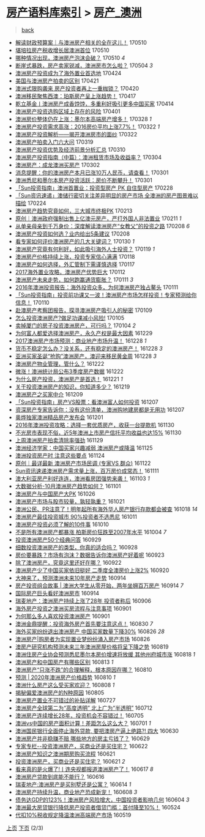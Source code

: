 [房产语料库索引](../../README.md)  > [房产_澳洲](房产_澳洲.md)
====
> [back](../README.md)

- [解读财政预算案｜与澳洲房产相关的全在这儿！](http://jkwz.applinzi.com/ittc/6966055652685251589.html#%E8%A7%A3%E8%AF%BB%E8%B4%A2%E6%94%BF%E9%A2%84%E7%AE%97%E6%A1%88%EF%BD%9C%E4%B8%8E%E6%BE%B3%E6%B4%B2%E6%88%BF%E4%BA%A7%E7%9B%B8%E5%85%B3%E7%9A%84%E5%85%A8%E5%9C%A8%E8%BF%99%E5%84%BF%EF%BC%81) 170510  
- [堪培拉房产税收增长居澳洲首位](http://jkwz.applinzi.com/ittc/6966037080235836421.html#%E5%A0%AA%E5%9F%B9%E6%8B%89%E6%88%BF%E4%BA%A7%E7%A8%8E%E6%94%B6%E5%A2%9E%E9%95%BF%E5%B1%85%E6%BE%B3%E6%B4%B2%E9%A6%96%E4%BD%8D) 170510  
- [哪种情况出现，澳洲房产泡沫会破？](http://jkwz.applinzi.com/ittc/6965997556403274756.html#%E5%93%AA%E7%A7%8D%E6%83%85%E5%86%B5%E5%87%BA%E7%8E%B0%EF%BC%8C%E6%BE%B3%E6%B4%B2%E6%88%BF%E4%BA%A7%E6%B3%A1%E6%B2%AB%E4%BC%9A%E7%A0%B4%EF%BC%9F) 170510 *4* 
- [断崖式暴跌，房产卖家锐减，澳洲房市怎么啦？](http://jkwz.applinzi.com/ittc/6963854530277016580.html#%E6%96%AD%E5%B4%96%E5%BC%8F%E6%9A%B4%E8%B7%8C%EF%BC%8C%E6%88%BF%E4%BA%A7%E5%8D%96%E5%AE%B6%E9%94%90%E5%87%8F%EF%BC%8C%E6%BE%B3%E6%B4%B2%E6%88%BF%E5%B8%82%E6%80%8E%E4%B9%88%E5%95%A6%EF%BC%9F) 170504 *3* 
- [澳洲房产投资成为了海外置业首选地](http://jkwz.applinzi.com/ittc/6960110137162335236.html#%E6%BE%B3%E6%B4%B2%E6%88%BF%E4%BA%A7%E6%8A%95%E8%B5%84%E6%88%90%E4%B8%BA%E4%BA%86%E6%B5%B7%E5%A4%96%E7%BD%AE%E4%B8%9A%E9%A6%96%E9%80%89%E5%9C%B0) 170424  
- [美国与澳洲房产拍卖的区别](http://jkwz.applinzi.com/ittc/6958940728318231557.html#%E7%BE%8E%E5%9B%BD%E4%B8%8E%E6%BE%B3%E6%B4%B2%E6%88%BF%E4%BA%A7%E6%8B%8D%E5%8D%96%E7%9A%84%E5%8C%BA%E5%88%AB) 170421  
- [澳洲式限购袭来 房产投资者再上一重枷锁？](http://jkwz.applinzi.com/ittc/6958622546290279428.html#%E6%BE%B3%E6%B4%B2%E5%BC%8F%E9%99%90%E8%B4%AD%E8%A2%AD%E6%9D%A5+%E6%88%BF%E4%BA%A7%E6%8A%95%E8%B5%84%E8%80%85%E5%86%8D%E4%B8%8A%E4%B8%80%E9%87%8D%E6%9E%B7%E9%94%81%EF%BC%9F) 170420  
- [澳洲移民聚焦西澳：珀斯房产呈上涨趋势！](http://jkwz.applinzi.com/ittc/6957556932041769988.html#%E6%BE%B3%E6%B4%B2%E7%A7%BB%E6%B0%91%E8%81%9A%E7%84%A6%E8%A5%BF%E6%BE%B3%EF%BC%9A%E7%8F%80%E6%96%AF%E6%88%BF%E4%BA%A7%E5%91%88%E4%B8%8A%E6%B6%A8%E8%B6%8B%E5%8A%BF%EF%BC%81) 170417  
- [乾立基金丨澳洲房产成香饽饽，多重利好吸引更多中国买家](http://jkwz.applinzi.com/ittc/6956319419482506245.html#%E4%B9%BE%E7%AB%8B%E5%9F%BA%E9%87%91%E4%B8%A8%E6%BE%B3%E6%B4%B2%E6%88%BF%E4%BA%A7%E6%88%90%E9%A6%99%E9%A5%BD%E9%A5%BD%EF%BC%8C%E5%A4%9A%E9%87%8D%E5%88%A9%E5%A5%BD%E5%90%B8%E5%BC%95%E6%9B%B4%E5%A4%9A%E4%B8%AD%E5%9B%BD%E4%B9%B0%E5%AE%B6) 170414  
- [澳洲房产投资选购区域上存在的风险](http://jkwz.applinzi.com/ittc/6951589206865478661.html#%E6%BE%B3%E6%B4%B2%E6%88%BF%E4%BA%A7%E6%8A%95%E8%B5%84%E9%80%89%E8%B4%AD%E5%8C%BA%E5%9F%9F%E4%B8%8A%E5%AD%98%E5%9C%A8%E7%9A%84%E9%A3%8E%E9%99%A9) 170401  
- [澳洲房价整体仍在上涨：墨尔本高端房产增多！](http://jkwz.applinzi.com/ittc/6950131185685627908.html#%E6%BE%B3%E6%B4%B2%E6%88%BF%E4%BB%B7%E6%95%B4%E4%BD%93%E4%BB%8D%E5%9C%A8%E4%B8%8A%E6%B6%A8%EF%BC%9A%E5%A2%A8%E5%B0%94%E6%9C%AC%E9%AB%98%E7%AB%AF%E6%88%BF%E4%BA%A7%E5%A2%9E%E5%A4%9A%EF%BC%81) 170328 *1* 
- [澳洲房产投资需求高涨：2016房价平均上涨7.7%！](http://jkwz.applinzi.com/ittc/6947903485084435461.html#%E6%BE%B3%E6%B4%B2%E6%88%BF%E4%BA%A7%E6%8A%95%E8%B5%84%E9%9C%80%E6%B1%82%E9%AB%98%E6%B6%A8%EF%BC%9A2016%E6%88%BF%E4%BB%B7%E5%B9%B3%E5%9D%87%E4%B8%8A%E6%B6%A87.7%25%EF%BC%81) 170322 *1* 
- [澳洲房产投资解析——揭开澳洲房市的面纱](http://jkwz.applinzi.com/ittc/6947532639270601732.html#%E6%BE%B3%E6%B4%B2%E6%88%BF%E4%BA%A7%E6%8A%95%E8%B5%84%E8%A7%A3%E6%9E%90%E2%80%94%E2%80%94%E6%8F%AD%E5%BC%80%E6%BE%B3%E6%B4%B2%E6%88%BF%E5%B8%82%E7%9A%84%E9%9D%A2%E7%BA%B1) 170322  
- [澳洲房产拍卖入门六大问](http://jkwz.applinzi.com/ittc/6946652965392876548.html#%E6%BE%B3%E6%B4%B2%E6%88%BF%E4%BA%A7%E6%8B%8D%E5%8D%96%E5%85%A5%E9%97%A8%E5%85%AD%E5%A4%A7%E9%97%AE) 170319  
- [澳洲房产投资优势及经济前景分析汇总](http://jkwz.applinzi.com/ittc/6943465415094305797.html#%E6%BE%B3%E6%B4%B2%E6%88%BF%E4%BA%A7%E6%8A%95%E8%B5%84%E4%BC%98%E5%8A%BF%E5%8F%8A%E7%BB%8F%E6%B5%8E%E5%89%8D%E6%99%AF%E5%88%86%E6%9E%90%E6%B1%87%E6%80%BB) 170310  
- [澳洲房产投资指南（中篇）：澳洲租赁市场及收益率？](http://jkwz.applinzi.com/ittc/6941110713908200453.html#%E6%BE%B3%E6%B4%B2%E6%88%BF%E4%BA%A7%E6%8A%95%E8%B5%84%E6%8C%87%E5%8D%97%EF%BC%88%E4%B8%AD%E7%AF%87%EF%BC%89%EF%BC%9A%E6%BE%B3%E6%B4%B2%E7%A7%9F%E8%B5%81%E5%B8%82%E5%9C%BA%E5%8F%8A%E6%94%B6%E7%9B%8A%E7%8E%87%EF%BC%9F) 170304  
- [澳洲房产：成龙澳洲买房产](http://jkwz.applinzi.com/ittc/6940460586684122117.html#%E6%BE%B3%E6%B4%B2%E6%88%BF%E4%BA%A7%EF%BC%9A%E6%88%90%E9%BE%99%E6%BE%B3%E6%B4%B2%E4%B9%B0%E6%88%BF%E4%BA%A7) 170302  
- [消息提醒：你的澳洲房产本月已涨10万人民币，请查看！](http://jkwz.applinzi.com/ittc/6940152750175421445.html#%E6%B6%88%E6%81%AF%E6%8F%90%E9%86%92%EF%BC%9A%E4%BD%A0%E7%9A%84%E6%BE%B3%E6%B4%B2%E6%88%BF%E4%BA%A7%E6%9C%AC%E6%9C%88%E5%B7%B2%E6%B6%A810%E4%B8%87%E4%BA%BA%E6%B0%91%E5%B8%81%EF%BC%8C%E8%AF%B7%E6%9F%A5%E7%9C%8B%EF%BC%81) 170301  
- [澳洲悉尼和墨尔本房产投资活跃：房价不断攀升！](http://jkwz.applinzi.com/ittc/6940110929114170373.html#%E6%BE%B3%E6%B4%B2%E6%82%89%E5%B0%BC%E5%92%8C%E5%A2%A8%E5%B0%94%E6%9C%AC%E6%88%BF%E4%BA%A7%E6%8A%95%E8%B5%84%E6%B4%BB%E8%B7%83%EF%BC%9A%E6%88%BF%E4%BB%B7%E4%B8%8D%E6%96%AD%E6%94%80%E5%8D%87%EF%BC%81) 170301  
- [「Sun投资指南」澳洲首置业：投资型房产 PK 自住型房产](http://jkwz.applinzi.com/ittc/6939738652346418181.html#%E3%80%8CSun%E6%8A%95%E8%B5%84%E6%8C%87%E5%8D%97%E3%80%8D%E6%BE%B3%E6%B4%B2%E9%A6%96%E7%BD%AE%E4%B8%9A%EF%BC%9A%E6%8A%95%E8%B5%84%E5%9E%8B%E6%88%BF%E4%BA%A7+PK+%E8%87%AA%E4%BD%8F%E5%9E%8B%E6%88%BF%E4%BA%A7) 170228  
- [「Sun资讯速递」澳储行密切关注差异明显的房产市场 全澳洲的房产图景难以描绘](http://jkwz.applinzi.com/ittc/6938266819256386564.html#%E3%80%8CSun%E8%B5%84%E8%AE%AF%E9%80%9F%E9%80%92%E3%80%8D%E6%BE%B3%E5%82%A8%E8%A1%8C%E5%AF%86%E5%88%87%E5%85%B3%E6%B3%A8%E5%B7%AE%E5%BC%82%E6%98%8E%E6%98%BE%E7%9A%84%E6%88%BF%E4%BA%A7%E5%B8%82%E5%9C%BA+%E5%85%A8%E6%BE%B3%E6%B4%B2%E7%9A%84%E6%88%BF%E4%BA%A7%E5%9B%BE%E6%99%AF%E9%9A%BE%E4%BB%A5%E6%8F%8F%E7%BB%98) 170224  
- [澳洲房产趋势究竟如何，三大城市终极PK](http://jkwz.applinzi.com/ittc/6934072341821916165.html#%E6%BE%B3%E6%B4%B2%E6%88%BF%E4%BA%A7%E8%B6%8B%E5%8A%BF%E7%A9%B6%E7%AB%9F%E5%A6%82%E4%BD%95%EF%BC%8C%E4%B8%89%E5%A4%A7%E5%9F%8E%E5%B8%82%E7%BB%88%E6%9E%81PK) 170213  
- [原创｜澳洲政府强制出售上亿澳元房产，严打外国人非法置业](http://jkwz.applinzi.com/ittc/6932588885505999877.html#%E5%8E%9F%E5%88%9B%EF%BD%9C%E6%BE%B3%E6%B4%B2%E6%94%BF%E5%BA%9C%E5%BC%BA%E5%88%B6%E5%87%BA%E5%94%AE%E4%B8%8A%E4%BA%BF%E6%BE%B3%E5%85%83%E6%88%BF%E4%BA%A7%EF%BC%8C%E4%B8%A5%E6%89%93%E5%A4%96%E5%9B%BD%E4%BA%BA%E9%9D%9E%E6%B3%95%E7%BD%AE%E4%B8%9A) 170211 *1* 
- [从单亲母亲到千万身价：深度解读澳洲房产“女教父”的投资之路](http://jkwz.applinzi.com/ittc/6932266472247395333.html#%E4%BB%8E%E5%8D%95%E4%BA%B2%E6%AF%8D%E4%BA%B2%E5%88%B0%E5%8D%83%E4%B8%87%E8%BA%AB%E4%BB%B7%EF%BC%9A%E6%B7%B1%E5%BA%A6%E8%A7%A3%E8%AF%BB%E6%BE%B3%E6%B4%B2%E6%88%BF%E4%BA%A7%E2%80%9C%E5%A5%B3%E6%95%99%E7%88%B6%E2%80%9D%E7%9A%84%E6%8A%95%E8%B5%84%E4%B9%8B%E8%B7%AF) 170208 *6* 
- [澳洲房产投资如何选？业内给出5条建议](http://jkwz.applinzi.com/ittc/6932184025874826245.html#%E6%BE%B3%E6%B4%B2%E6%88%BF%E4%BA%A7%E6%8A%95%E8%B5%84%E5%A6%82%E4%BD%95%E9%80%89%EF%BC%9F%E4%B8%9A%E5%86%85%E7%BB%99%E5%87%BA5%E6%9D%A1%E5%BB%BA%E8%AE%AE) 170208  
- [看专家如何评价澳洲房产的几大关键词？](http://jkwz.applinzi.com/ittc/6928925846894281732.html#%E7%9C%8B%E4%B8%93%E5%AE%B6%E5%A6%82%E4%BD%95%E8%AF%84%E4%BB%B7%E6%BE%B3%E6%B4%B2%E6%88%BF%E4%BA%A7%E7%9A%84%E5%87%A0%E5%A4%A7%E5%85%B3%E9%94%AE%E8%AF%8D%EF%BC%9F) 170130 *1* 
- [澳洲房产究竟有何利好，如此吸引海外人士投资？](http://jkwz.applinzi.com/ittc/6924758659015115780.html#%E6%BE%B3%E6%B4%B2%E6%88%BF%E4%BA%A7%E7%A9%B6%E7%AB%9F%E6%9C%89%E4%BD%95%E5%88%A9%E5%A5%BD%EF%BC%8C%E5%A6%82%E6%AD%A4%E5%90%B8%E5%BC%95%E6%B5%B7%E5%A4%96%E4%BA%BA%E5%A3%AB%E6%8A%95%E8%B5%84%EF%BC%9F) 170119 *1* 
- [澳洲房产价格持续上涨，投资专家信心满满](http://jkwz.applinzi.com/ittc/6924488544616973317.html#%E6%BE%B3%E6%B4%B2%E6%88%BF%E4%BA%A7%E4%BB%B7%E6%A0%BC%E6%8C%81%E7%BB%AD%E4%B8%8A%E6%B6%A8%EF%BC%8C%E6%8A%95%E8%B5%84%E4%B8%93%E5%AE%B6%E4%BF%A1%E5%BF%83%E6%BB%A1%E6%BB%A1) 170118  
- [澳洲房产如何选择，外汇管制下需谨慎选择](http://jkwz.applinzi.com/ittc/6924062670159610884.html#%E6%BE%B3%E6%B4%B2%E6%88%BF%E4%BA%A7%E5%A6%82%E4%BD%95%E9%80%89%E6%8B%A9%EF%BC%8C%E5%A4%96%E6%B1%87%E7%AE%A1%E5%88%B6%E4%B8%8B%E9%9C%80%E8%B0%A8%E6%85%8E%E9%80%89%E6%8B%A9) 170117  
- [2017海外置业攻略，澳洲房产优势巨大](http://jkwz.applinzi.com/ittc/6922195736593957893.html#2017%E6%B5%B7%E5%A4%96%E7%BD%AE%E4%B8%9A%E6%94%BB%E7%95%A5%EF%BC%8C%E6%BE%B3%E6%B4%B2%E6%88%BF%E4%BA%A7%E4%BC%98%E5%8A%BF%E5%B7%A8%E5%A4%A7) 170112  
- [澳洲房产未来走势，如何跑赢通货膨胀？](http://jkwz.applinzi.com/ittc/6921835293652288517.html#%E6%BE%B3%E6%B4%B2%E6%88%BF%E4%BA%A7%E6%9C%AA%E6%9D%A5%E8%B5%B0%E5%8A%BF%EF%BC%8C%E5%A6%82%E4%BD%95%E8%B7%91%E8%B5%A2%E9%80%9A%E8%B4%A7%E8%86%A8%E8%83%80%EF%BC%9F) 170111 *3* 
- [2016年澳洲投资报告：海外投资众多，为何澳洲房产独占鳌头](http://jkwz.applinzi.com/ittc/6921807342701380612.html#2016%E5%B9%B4%E6%BE%B3%E6%B4%B2%E6%8A%95%E8%B5%84%E6%8A%A5%E5%91%8A%EF%BC%9A%E6%B5%B7%E5%A4%96%E6%8A%95%E8%B5%84%E4%BC%97%E5%A4%9A%EF%BC%8C%E4%B8%BA%E4%BD%95%E6%BE%B3%E6%B4%B2%E6%88%BF%E4%BA%A7%E7%8B%AC%E5%8D%A0%E9%B3%8C%E5%A4%B4) 170111  
- [「Sun投资指南」投资前功课又一波！澳洲房产市场怎样投资！专家预测给你信息！](http://jkwz.applinzi.com/ittc/6921565525238088708.html#%E3%80%8CSun%E6%8A%95%E8%B5%84%E6%8C%87%E5%8D%97%E3%80%8D%E6%8A%95%E8%B5%84%E5%89%8D%E5%8A%9F%E8%AF%BE%E5%8F%88%E4%B8%80%E6%B3%A2%EF%BC%81%E6%BE%B3%E6%B4%B2%E6%88%BF%E4%BA%A7%E5%B8%82%E5%9C%BA%E6%80%8E%E6%A0%B7%E6%8A%95%E8%B5%84%EF%BC%81%E4%B8%93%E5%AE%B6%E9%A2%84%E6%B5%8B%E7%BB%99%E4%BD%A0%E4%BF%A1%E6%81%AF%EF%BC%81) 170110  
- [赴澳房产考察团报告，探寻澳洲房产吸引人的秘密](http://jkwz.applinzi.com/ittc/6921097890742404101.html#%E8%B5%B4%E6%BE%B3%E6%88%BF%E4%BA%A7%E8%80%83%E5%AF%9F%E5%9B%A2%E6%8A%A5%E5%91%8A%EF%BC%8C%E6%8E%A2%E5%AF%BB%E6%BE%B3%E6%B4%B2%E6%88%BF%E4%BA%A7%E5%90%B8%E5%BC%95%E4%BA%BA%E7%9A%84%E7%A7%98%E5%AF%86) 170109  
- [怎么投资澳洲房产?做足功课减小风险!](http://jkwz.applinzi.com/ittc/6919588605063595012.html#%E6%80%8E%E4%B9%88%E6%8A%95%E8%B5%84%E6%BE%B3%E6%B4%B2%E6%88%BF%E4%BA%A7%3F%E5%81%9A%E8%B6%B3%E5%8A%9F%E8%AF%BE%E5%87%8F%E5%B0%8F%E9%A3%8E%E9%99%A9%21) 170105  
- [卖掉厦门的房子投资澳洲房产，可行吗？](http://jkwz.applinzi.com/ittc/6919204917863777284.html#%E5%8D%96%E6%8E%89%E5%8E%A6%E9%97%A8%E7%9A%84%E6%88%BF%E5%AD%90%E6%8A%95%E8%B5%84%E6%BE%B3%E6%B4%B2%E6%88%BF%E4%BA%A7%EF%BC%8C%E5%8F%AF%E8%A1%8C%E5%90%97%EF%BC%9F) 170104 *2* 
- [为何富人都爱选择澳洲房产，永久产权是最大因素](http://jkwz.applinzi.com/ittc/6917053803076781061.html#%E4%B8%BA%E4%BD%95%E5%AF%8C%E4%BA%BA%E9%83%BD%E7%88%B1%E9%80%89%E6%8B%A9%E6%BE%B3%E6%B4%B2%E6%88%BF%E4%BA%A7%EF%BC%8C%E6%B0%B8%E4%B9%85%E4%BA%A7%E6%9D%83%E6%98%AF%E6%9C%80%E5%A4%A7%E5%9B%A0%E7%B4%A0) 161229  
- [2017澳洲房产市场预测：商业地产市场升温！](http://jkwz.applinzi.com/ittc/6916732113843127301.html#2017%E6%BE%B3%E6%B4%B2%E6%88%BF%E4%BA%A7%E5%B8%82%E5%9C%BA%E9%A2%84%E6%B5%8B%EF%BC%9A%E5%95%86%E4%B8%9A%E5%9C%B0%E4%BA%A7%E5%B8%82%E5%9C%BA%E5%8D%87%E6%B8%A9%EF%BC%81) 161228 *1* 
- [货币不稳定怎么办？没关系，还有稳定的澳洲房产！](http://jkwz.applinzi.com/ittc/6916624214991045636.html#%E8%B4%A7%E5%B8%81%E4%B8%8D%E7%A8%B3%E5%AE%9A%E6%80%8E%E4%B9%88%E5%8A%9E%EF%BC%9F%E6%B2%A1%E5%85%B3%E7%B3%BB%EF%BC%8C%E8%BF%98%E6%9C%89%E7%A8%B3%E5%AE%9A%E7%9A%84%E6%BE%B3%E6%B4%B2%E6%88%BF%E4%BA%A7%EF%BC%81) 161228 *3* 
- [亚洲买家圣诞“抢购”澳洲房产，澳迎来移民黄金周](http://jkwz.applinzi.com/ittc/6916596133551145989.html#%E4%BA%9A%E6%B4%B2%E4%B9%B0%E5%AE%B6%E5%9C%A3%E8%AF%9E%E2%80%9C%E6%8A%A2%E8%B4%AD%E2%80%9D%E6%BE%B3%E6%B4%B2%E6%88%BF%E4%BA%A7%EF%BC%8C%E6%BE%B3%E8%BF%8E%E6%9D%A5%E7%A7%BB%E6%B0%91%E9%BB%84%E9%87%91%E5%91%A8) 161228 *3* 
- [澳洲房产物业管理，管什么？](http://jkwz.applinzi.com/ittc/6914513424217539588.html#%E6%BE%B3%E6%B4%B2%E6%88%BF%E4%BA%A7%E7%89%A9%E4%B8%9A%E7%AE%A1%E7%90%86%EF%BC%8C%E7%AE%A1%E4%BB%80%E4%B9%88%EF%BC%9F) 161222  
- [微涨！澳洲统计局公布3季度房产数据](http://jkwz.applinzi.com/ittc/6914379327319049221.html#%E5%BE%AE%E6%B6%A8%EF%BC%81%E6%BE%B3%E6%B4%B2%E7%BB%9F%E8%AE%A1%E5%B1%80%E5%85%AC%E5%B8%833%E5%AD%A3%E5%BA%A6%E6%88%BF%E4%BA%A7%E6%95%B0%E6%8D%AE) 161222  
- [为什么房产投资，澳洲房产是首选！](http://jkwz.applinzi.com/ittc/6914114087847199749.html#%E4%B8%BA%E4%BB%80%E4%B9%88%E6%88%BF%E4%BA%A7%E6%8A%95%E8%B5%84%EF%BC%8C%E6%BE%B3%E6%B4%B2%E6%88%BF%E4%BA%A7%E6%98%AF%E9%A6%96%E9%80%89%EF%BC%81) 161221 *1* 
- [关于投资澳洲房产的知识，你知道多少？](http://jkwz.applinzi.com/ittc/6913391011413099524.html#%E5%85%B3%E4%BA%8E%E6%8A%95%E8%B5%84%E6%BE%B3%E6%B4%B2%E6%88%BF%E4%BA%A7%E7%9A%84%E7%9F%A5%E8%AF%86%EF%BC%8C%E4%BD%A0%E7%9F%A5%E9%81%93%E5%A4%9A%E5%B0%91%EF%BC%9F) 161219  
- [澳洲房产之买家中介](http://jkwz.applinzi.com/ittc/6909674240092931076.html#%E6%BE%B3%E6%B4%B2%E6%88%BF%E4%BA%A7%E4%B9%8B%E4%B9%B0%E5%AE%B6%E4%B8%AD%E4%BB%8B) 161209  
- [「Sun投资指南」房产VS股票：看澳洲富人如何投资](http://jkwz.applinzi.com/ittc/6908962146674557957.html#%E3%80%8CSun%E6%8A%95%E8%B5%84%E6%8C%87%E5%8D%97%E3%80%8D%E6%88%BF%E4%BA%A7VS%E8%82%A1%E7%A5%A8%EF%BC%9A%E7%9C%8B%E6%BE%B3%E6%B4%B2%E5%AF%8C%E4%BA%BA%E5%A6%82%E4%BD%95%E6%8A%95%E8%B5%84) 161207  
- [资深房产专家告诉你：没有这份清单，澳洲购地建房都是无用功](http://jkwz.applinzi.com/ittc/6908838421681669124.html#%E8%B5%84%E6%B7%B1%E6%88%BF%E4%BA%A7%E4%B8%93%E5%AE%B6%E5%91%8A%E8%AF%89%E4%BD%A0%EF%BC%9A%E6%B2%A1%E6%9C%89%E8%BF%99%E4%BB%BD%E6%B8%85%E5%8D%95%EF%BC%8C%E6%BE%B3%E6%B4%B2%E8%B4%AD%E5%9C%B0%E5%BB%BA%E6%88%BF%E9%83%BD%E6%98%AF%E6%97%A0%E7%94%A8%E5%8A%9F) 161207  
- [奥烨独家澳洲精品房产发布会](http://jkwz.applinzi.com/ittc/6906704039516832772.html#%E5%A5%A5%E7%83%A8%E7%8B%AC%E5%AE%B6%E6%BE%B3%E6%B4%B2%E7%B2%BE%E5%93%81%E6%88%BF%E4%BA%A7%E5%8F%91%E5%B8%83%E4%BC%9A) 161201  
- [2016年澳洲投资攻略：选择一套优质房产，收获一台提款机](http://jkwz.applinzi.com/ittc/6906321442508899333.html#2016%E5%B9%B4%E6%BE%B3%E6%B4%B2%E6%8A%95%E8%B5%84%E6%94%BB%E7%95%A5%EF%BC%9A%E9%80%89%E6%8B%A9%E4%B8%80%E5%A5%97%E4%BC%98%E8%B4%A8%E6%88%BF%E4%BA%A7%EF%BC%8C%E6%94%B6%E8%8E%B7%E4%B8%80%E5%8F%B0%E6%8F%90%E6%AC%BE%E6%9C%BA) 161130  
- [不光房市表现不俗，近5年澳洲上市房产信托平均收益也达15%](http://jkwz.applinzi.com/ittc/6906284666515883012.html#%E4%B8%8D%E5%85%89%E6%88%BF%E5%B8%82%E8%A1%A8%E7%8E%B0%E4%B8%8D%E4%BF%97%EF%BC%8C%E8%BF%915%E5%B9%B4%E6%BE%B3%E6%B4%B2%E4%B8%8A%E5%B8%82%E6%88%BF%E4%BA%A7%E4%BF%A1%E6%89%98%E5%B9%B3%E5%9D%87%E6%94%B6%E7%9B%8A%E4%B9%9F%E8%BE%BE15%25) 161130  
- [上周澳洲房产拍卖清除率强劲](http://jkwz.applinzi.com/ittc/6905926014911120388.html#%E4%B8%8A%E5%91%A8%E6%BE%B3%E6%B4%B2%E6%88%BF%E4%BA%A7%E6%8B%8D%E5%8D%96%E6%B8%85%E9%99%A4%E7%8E%87%E5%BC%BA%E5%8A%B2) 161129  
- [澳洲经济学家：中国买家兴趣减弱 澳洲房产或降温](http://jkwz.applinzi.com/ittc/6904454579730514948.html#%E6%BE%B3%E6%B4%B2%E7%BB%8F%E6%B5%8E%E5%AD%A6%E5%AE%B6%EF%BC%9A%E4%B8%AD%E5%9B%BD%E4%B9%B0%E5%AE%B6%E5%85%B4%E8%B6%A3%E5%87%8F%E5%BC%B1+%E6%BE%B3%E6%B4%B2%E6%88%BF%E4%BA%A7%E6%88%96%E9%99%8D%E6%B8%A9) 161125  
- [澳洲投资房产时 注意这些要点](http://jkwz.applinzi.com/ittc/6904104349688398852.html#%E6%BE%B3%E6%B4%B2%E6%8A%95%E8%B5%84%E6%88%BF%E4%BA%A7%E6%97%B6+%E6%B3%A8%E6%84%8F%E8%BF%99%E4%BA%9B%E8%A6%81%E7%82%B9) 161124  
- [原创｜最详最新 澳洲房产市场民调 (专家VS 群众)](http://jkwz.applinzi.com/ittc/6900338644396540932.html#%E5%8E%9F%E5%88%9B%EF%BD%9C%E6%9C%80%E8%AF%A6%E6%9C%80%E6%96%B0+%E6%BE%B3%E6%B4%B2%E6%88%BF%E4%BA%A7%E5%B8%82%E5%9C%BA%E6%B0%91%E8%B0%83+%28%E4%B8%93%E5%AE%B6VS+%E7%BE%A4%E4%BC%97%29) 161122  
- [Sun资讯速递澳洲房产需求量上涨，百万房价成常态！](http://jkwz.applinzi.com/ittc/6899302095257076741.html#Sun%E8%B5%84%E8%AE%AF%E9%80%9F%E9%80%92%E6%BE%B3%E6%B4%B2%E6%88%BF%E4%BA%A7%E9%9C%80%E6%B1%82%E9%87%8F%E4%B8%8A%E6%B6%A8%EF%BC%8C%E7%99%BE%E4%B8%87%E6%88%BF%E4%BB%B7%E6%88%90%E5%B8%B8%E6%80%81%EF%BC%81) 161111  
- [澳大利亚房产利好连连，澳洲看房团强势来袭！](http://jkwz.applinzi.com/ittc/6896282735043150852.html#%E6%BE%B3%E5%A4%A7%E5%88%A9%E4%BA%9A%E6%88%BF%E4%BA%A7%E5%88%A9%E5%A5%BD%E8%BF%9E%E8%BF%9E%EF%BC%8C%E6%BE%B3%E6%B4%B2%E7%9C%8B%E6%88%BF%E5%9B%A2%E5%BC%BA%E5%8A%BF%E6%9D%A5%E8%A2%AD%EF%BC%81) 161103 *1* 
- [大数据分析-10月澳洲房产趋势如何？](http://jkwz.applinzi.com/ittc/6895574118337872901.html#%E5%A4%A7%E6%95%B0%E6%8D%AE%E5%88%86%E6%9E%90-10%E6%9C%88%E6%BE%B3%E6%B4%B2%E6%88%BF%E4%BA%A7%E8%B6%8B%E5%8A%BF%E5%A6%82%E4%BD%95%EF%BC%9F) 161101  
- [澳洲房产与中国房产大PK](http://jkwz.applinzi.com/ittc/6893359811202122756.html#%E6%BE%B3%E6%B4%B2%E6%88%BF%E4%BA%A7%E4%B8%8E%E4%B8%AD%E5%9B%BD%E6%88%BF%E4%BA%A7%E5%A4%A7PK) 161026  
- [澳洲房产市场与股市较量，孰轻孰重？](http://jkwz.applinzi.com/ittc/6891412640152159237.html#%E6%BE%B3%E6%B4%B2%E6%88%BF%E4%BA%A7%E5%B8%82%E5%9C%BA%E4%B8%8E%E8%82%A1%E5%B8%82%E8%BE%83%E9%87%8F%EF%BC%8C%E5%AD%B0%E8%BD%BB%E5%AD%B0%E9%87%8D%EF%BC%9F) 161021  
- [澳洲公民、PR注意了！明年起所有海外华人房产银行存款都会被查](http://jkwz.applinzi.com/ittc/6890322489145558020.html#%E6%BE%B3%E6%B4%B2%E5%85%AC%E6%B0%91%E3%80%81PR%E6%B3%A8%E6%84%8F%E4%BA%86%EF%BC%81%E6%98%8E%E5%B9%B4%E8%B5%B7%E6%89%80%E6%9C%89%E6%B5%B7%E5%A4%96%E5%8D%8E%E4%BA%BA%E6%88%BF%E4%BA%A7%E9%93%B6%E8%A1%8C%E5%AD%98%E6%AC%BE%E9%83%BD%E4%BC%9A%E8%A2%AB%E6%9F%A5) 161018 *14* 
- [澳洲房产最佳投资城市 90%投资者不选悉尼](http://jkwz.applinzi.com/ittc/6887750586388186116.html#%E6%BE%B3%E6%B4%B2%E6%88%BF%E4%BA%A7%E6%9C%80%E4%BD%B3%E6%8A%95%E8%B5%84%E5%9F%8E%E5%B8%82+90%25%E6%8A%95%E8%B5%84%E8%80%85%E4%B8%8D%E9%80%89%E6%82%89%E5%B0%BC) 161011  
- [澳洲房产投资必须了解的10件事](http://jkwz.applinzi.com/ittc/6887347684616176644.html#%E6%BE%B3%E6%B4%B2%E6%88%BF%E4%BA%A7%E6%8A%95%E8%B5%84%E5%BF%85%E9%A1%BB%E4%BA%86%E8%A7%A3%E7%9A%8410%E4%BB%B6%E4%BA%8B) 161010  
- [不是所有澳洲房产都暴涨 柏斯房价狂跌至2007年水平](http://jkwz.applinzi.com/ittc/6885136852046054405.html#%E4%B8%8D%E6%98%AF%E6%89%80%E6%9C%89%E6%BE%B3%E6%B4%B2%E6%88%BF%E4%BA%A7%E9%83%BD%E6%9A%B4%E6%B6%A8+%E6%9F%8F%E6%96%AF%E6%88%BF%E4%BB%B7%E7%8B%82%E8%B7%8C%E8%87%B32007%E5%B9%B4%E6%B0%B4%E5%B9%B3) 161004 *7* 
- [投资澳洲房产50个经典问答](http://jkwz.applinzi.com/ittc/6883244363588568069.html#%E6%8A%95%E8%B5%84%E6%BE%B3%E6%B4%B2%E6%88%BF%E4%BA%A750%E4%B8%AA%E7%BB%8F%E5%85%B8%E9%97%AE%E7%AD%94) 160929  
- [细数投资澳洲房产的类型，你真的适合吗？](http://jkwz.applinzi.com/ittc/6882942420114736133.html#%E7%BB%86%E6%95%B0%E6%8A%95%E8%B5%84%E6%BE%B3%E6%B4%B2%E6%88%BF%E4%BA%A7%E7%9A%84%E7%B1%BB%E5%9E%8B%EF%BC%8C%E4%BD%A0%E7%9C%9F%E7%9A%84%E9%80%82%E5%90%88%E5%90%97%EF%BC%9F) 160928  
- [房价要暴跌？市场有泡沫？数据告诉你澳洲房产好着呢](http://jkwz.applinzi.com/ittc/6881021692368913413.html#%E6%88%BF%E4%BB%B7%E8%A6%81%E6%9A%B4%E8%B7%8C%EF%BC%9F%E5%B8%82%E5%9C%BA%E6%9C%89%E6%B3%A1%E6%B2%AB%EF%BC%9F%E6%95%B0%E6%8D%AE%E5%91%8A%E8%AF%89%E4%BD%A0%E6%BE%B3%E6%B4%B2%E6%88%BF%E4%BA%A7%E5%A5%BD%E7%9D%80%E5%91%A2) 160923  
- [除了澳洲房产，究竟这里还好在哪？](http://jkwz.applinzi.com/ittc/6880632522140025860.html#%E9%99%A4%E4%BA%86%E6%BE%B3%E6%B4%B2%E6%88%BF%E4%BA%A7%EF%BC%8C%E7%A9%B6%E7%AB%9F%E8%BF%99%E9%87%8C%E8%BF%98%E5%A5%BD%E5%9C%A8%E5%93%AA%EF%BC%9F) 160922  
- [澳洲房产少了中国买家依旧挺好 二季度全澳房价上涨2%](http://jkwz.applinzi.com/ittc/6879968256055575557.html#%E6%BE%B3%E6%B4%B2%E6%88%BF%E4%BA%A7%E5%B0%91%E4%BA%86%E4%B8%AD%E5%9B%BD%E4%B9%B0%E5%AE%B6%E4%BE%9D%E6%97%A7%E6%8C%BA%E5%A5%BD+%E4%BA%8C%E5%AD%A3%E5%BA%A6%E5%85%A8%E6%BE%B3%E6%88%BF%E4%BB%B7%E4%B8%8A%E6%B6%A82%25) 160920  
- [大神来了，预测澳洲未来10年房产走势](http://jkwz.applinzi.com/ittc/6877746254632715268.html#%E5%A4%A7%E7%A5%9E%E6%9D%A5%E4%BA%86%EF%BC%8C%E9%A2%84%E6%B5%8B%E6%BE%B3%E6%B4%B2%E6%9C%AA%E6%9D%A510%E5%B9%B4%E6%88%BF%E4%BA%A7%E8%B5%B0%E5%8A%BF) 160914  
- [房产投资组合故事 | 澳洲大学生从零开始，两年坐拥百万房产](http://jkwz.applinzi.com/ittc/6877705691002831877.html#%E6%88%BF%E4%BA%A7%E6%8A%95%E8%B5%84%E7%BB%84%E5%90%88%E6%95%85%E4%BA%8B+%7C+%E6%BE%B3%E6%B4%B2%E5%A4%A7%E5%AD%A6%E7%94%9F%E4%BB%8E%E9%9B%B6%E5%BC%80%E5%A7%8B%EF%BC%8C%E4%B8%A4%E5%B9%B4%E5%9D%90%E6%8B%A5%E7%99%BE%E4%B8%87%E6%88%BF%E4%BA%A7) 160914 *7* 
- [国际房产巨头看好澳洲房市](http://jkwz.applinzi.com/ittc/6877635776631800837.html#%E5%9B%BD%E9%99%85%E6%88%BF%E4%BA%A7%E5%B7%A8%E5%A4%B4%E7%9C%8B%E5%A5%BD%E6%BE%B3%E6%B4%B2%E6%88%BF%E5%B8%82) 160914  
- [瑞麦地产：澳洲房产持续上涨了28年 投资者称后](http://jkwz.applinzi.com/ittc/6874781993191080964.html#%E7%91%9E%E9%BA%A6%E5%9C%B0%E4%BA%A7%EF%BC%9A%E6%BE%B3%E6%B4%B2%E6%88%BF%E4%BA%A7%E6%8C%81%E7%BB%AD%E4%B8%8A%E6%B6%A8%E4%BA%8628%E5%B9%B4+%E6%8A%95%E8%B5%84%E8%80%85%E7%A7%B0%E5%90%8E) 160906  
- [海外房产投资之澳洲买房流程与注意事项](http://jkwz.applinzi.com/ittc/6872911890216387589.html#%E6%B5%B7%E5%A4%96%E6%88%BF%E4%BA%A7%E6%8A%95%E8%B5%84%E4%B9%8B%E6%BE%B3%E6%B4%B2%E4%B9%B0%E6%88%BF%E6%B5%81%E7%A8%8B%E4%B8%8E%E6%B3%A8%E6%84%8F%E4%BA%8B%E9%A1%B9) 160901  
- [为何那么多人喜欢投资澳洲房产](http://jkwz.applinzi.com/ittc/6872865500379481092.html#%E4%B8%BA%E4%BD%95%E9%82%A3%E4%B9%88%E5%A4%9A%E4%BA%BA%E5%96%9C%E6%AC%A2%E6%8A%95%E8%B5%84%E6%BE%B3%E6%B4%B2%E6%88%BF%E4%BA%A7) 160901  
- [澳洲金鼎提醒：投资海外房产首先要注意这点！](http://jkwz.applinzi.com/ittc/6872210131500139524.html#%E6%BE%B3%E6%B4%B2%E9%87%91%E9%BC%8E%E6%8F%90%E9%86%92%EF%BC%9A%E6%8A%95%E8%B5%84%E6%B5%B7%E5%A4%96%E6%88%BF%E4%BA%A7%E9%A6%96%E5%85%88%E8%A6%81%E6%B3%A8%E6%84%8F%E8%BF%99%E7%82%B9%EF%BC%81) 160830 *7* 
- [海外买家纷纷退出澳洲房产 中国买家数量下降30%](http://jkwz.applinzi.com/ittc/6870675063493362692.html#%E6%B5%B7%E5%A4%96%E4%B9%B0%E5%AE%B6%E7%BA%B7%E7%BA%B7%E9%80%80%E5%87%BA%E6%BE%B3%E6%B4%B2%E6%88%BF%E4%BA%A7+%E4%B8%AD%E5%9B%BD%E4%B9%B0%E5%AE%B6%E6%95%B0%E9%87%8F%E4%B8%8B%E9%99%8D30%25) 160826 *28* 
- [澳洲房产|购房者为实现置业梦纷纷涌入房产市场](http://jkwz.applinzi.com/ittc/6870629964600312837.html#%E6%BE%B3%E6%B4%B2%E6%88%BF%E4%BA%A7%7C%E8%B4%AD%E6%88%BF%E8%80%85%E4%B8%BA%E5%AE%9E%E7%8E%B0%E7%BD%AE%E4%B8%9A%E6%A2%A6%E7%BA%B7%E7%BA%B7%E6%B6%8C%E5%85%A5%E6%88%BF%E4%BA%A7%E5%B8%82%E5%9C%BA) 160826  
- [澳房产研究机构预测未来三年澳洲房屋价格将呈下降之势](http://jkwz.applinzi.com/ittc/6854286155641783300.html#%E6%BE%B3%E6%88%BF%E4%BA%A7%E7%A0%94%E7%A9%B6%E6%9C%BA%E6%9E%84%E9%A2%84%E6%B5%8B%E6%9C%AA%E6%9D%A5%E4%B8%89%E5%B9%B4%E6%BE%B3%E6%B4%B2%E6%88%BF%E5%B1%8B%E4%BB%B7%E6%A0%BC%E5%B0%86%E5%91%88%E4%B8%8B%E9%99%8D%E4%B9%8B%E5%8A%BF) 160819  
- [澳洲住房产业协会预测悉尼墨尔本房价增速将放缓 其他州府城市涨](http://jkwz.applinzi.com/ittc/6867798133601469445.html#%E6%BE%B3%E6%B4%B2%E4%BD%8F%E6%88%BF%E4%BA%A7%E4%B8%9A%E5%8D%8F%E4%BC%9A%E9%A2%84%E6%B5%8B%E6%82%89%E5%B0%BC%E5%A2%A8%E5%B0%94%E6%9C%AC%E6%88%BF%E4%BB%B7%E5%A2%9E%E9%80%9F%E5%B0%86%E6%94%BE%E7%BC%93+%E5%85%B6%E4%BB%96%E5%B7%9E%E5%BA%9C%E5%9F%8E%E5%B8%82%E6%B6%A8) 160818 *1* 
- [澳洲房产和中国房产有哪些区别](http://jkwz.applinzi.com/ittc/6865872160350012420.html#%E6%BE%B3%E6%B4%B2%E6%88%BF%E4%BA%A7%E5%92%8C%E4%B8%AD%E5%9B%BD%E6%88%BF%E4%BA%A7%E6%9C%89%E5%93%AA%E4%BA%9B%E5%8C%BA%E5%88%AB) 160813 *1* 
- [澳洲房产“只涨不跌”的合理解释，根本原因在哪？](http://jkwz.applinzi.com/ittc/6864773149878649861.html#%E6%BE%B3%E6%B4%B2%E6%88%BF%E4%BA%A7%E2%80%9C%E5%8F%AA%E6%B6%A8%E4%B8%8D%E8%B7%8C%E2%80%9D%E7%9A%84%E5%90%88%E7%90%86%E8%A7%A3%E9%87%8A%EF%BC%8C%E6%A0%B9%E6%9C%AC%E5%8E%9F%E5%9B%A0%E5%9C%A8%E5%93%AA%EF%BC%9F) 160810  
- [预测 | 2020年澳洲房产价格趋势](http://jkwz.applinzi.com/ittc/6864719787002954757.html#%E9%A2%84%E6%B5%8B+%7C+2020%E5%B9%B4%E6%BE%B3%E6%B4%B2%E6%88%BF%E4%BA%A7%E4%BB%B7%E6%A0%BC%E8%B6%8B%E5%8A%BF) 160810 *1* 
- [澳洲什么房产这么受买家欢迎？](http://jkwz.applinzi.com/ittc/6863939946590766084.html#%E6%BE%B3%E6%B4%B2%E4%BB%80%E4%B9%88%E6%88%BF%E4%BA%A7%E8%BF%99%E4%B9%88%E5%8F%97%E4%B9%B0%E5%AE%B6%E6%AC%A2%E8%BF%8E%EF%BC%9F) 160808 *1* 
- [揭秘偏爱澳洲房产的N种原因](http://jkwz.applinzi.com/ittc/6862919387157365765.html#%E6%8F%AD%E7%A7%98%E5%81%8F%E7%88%B1%E6%BE%B3%E6%B4%B2%E6%88%BF%E4%BA%A7%E7%9A%84N%E7%A7%8D%E5%8E%9F%E5%9B%A0) 160805  
- [澳洲房产置业不可错过的补贴详解](http://jkwz.applinzi.com/ittc/6859585328486286340.html#%E6%BE%B3%E6%B4%B2%E6%88%BF%E4%BA%A7%E7%BD%AE%E4%B8%9A%E4%B8%8D%E5%8F%AF%E9%94%99%E8%BF%87%E7%9A%84%E8%A1%A5%E8%B4%B4%E8%AF%A6%E8%A7%A3) 160727  
- [澳洲房产全球第二为“高度透明”  北上广为“半透明”](http://jkwz.applinzi.com/ittc/6853987582668702724.html#%E6%BE%B3%E6%B4%B2%E6%88%BF%E4%BA%A7%E5%85%A8%E7%90%83%E7%AC%AC%E4%BA%8C%E4%B8%BA%E2%80%9C%E9%AB%98%E5%BA%A6%E9%80%8F%E6%98%8E%E2%80%9D++%E5%8C%97%E4%B8%8A%E5%B9%BF%E4%B8%BA%E2%80%9C%E5%8D%8A%E9%80%8F%E6%98%8E%E2%80%9D) 160712  
- [澳洲房产连续增长28年，投资机会不容错过！](http://jkwz.applinzi.com/ittc/6851419300400989188.html#%E6%BE%B3%E6%B4%B2%E6%88%BF%E4%BA%A7%E8%BF%9E%E7%BB%AD%E5%A2%9E%E9%95%BF28%E5%B9%B4%EF%BC%8C%E6%8A%95%E8%B5%84%E6%9C%BA%E4%BC%9A%E4%B8%8D%E5%AE%B9%E9%94%99%E8%BF%87%EF%BC%81) 160705  
- [澳洲vs中国的房产面积计算！差距怎么这么大？](http://jkwz.applinzi.com/ittc/6849894300644803588.html#%E6%BE%B3%E6%B4%B2vs%E4%B8%AD%E5%9B%BD%E7%9A%84%E6%88%BF%E4%BA%A7%E9%9D%A2%E7%A7%AF%E8%AE%A1%E7%AE%97%EF%BC%81%E5%B7%AE%E8%B7%9D%E6%80%8E%E4%B9%88%E8%BF%99%E4%B9%88%E5%A4%A7%EF%BC%9F) 160701 *1* 
- [澳洲国民银行全面停止海外贷款, 要把澳房产逼上绝路?! 四大](http://jkwz.applinzi.com/ittc/6849536122472104964.html#%E6%BE%B3%E6%B4%B2%E5%9B%BD%E6%B0%91%E9%93%B6%E8%A1%8C%E5%85%A8%E9%9D%A2%E5%81%9C%E6%AD%A2%E6%B5%B7%E5%A4%96%E8%B4%B7%E6%AC%BE%2C+%E8%A6%81%E6%8A%8A%E6%BE%B3%E6%88%BF%E4%BA%A7%E9%80%BC%E4%B8%8A%E7%BB%9D%E8%B7%AF%3F%21+%E5%9B%9B%E5%A4%A7) 160630  
- [澳洲房产并非稳赚不赔 哪些地方的房主亏钱了？](http://jkwz.applinzi.com/ittc/6849198324015694853.html#%E6%BE%B3%E6%B4%B2%E6%88%BF%E4%BA%A7%E5%B9%B6%E9%9D%9E%E7%A8%B3%E8%B5%9A%E4%B8%8D%E8%B5%94+%E5%93%AA%E4%BA%9B%E5%9C%B0%E6%96%B9%E7%9A%84%E6%88%BF%E4%B8%BB%E4%BA%8F%E9%92%B1%E4%BA%86%EF%BC%9F) 160629  
- [专家专栏--投资澳洲房产，买商业还是买住宅？](http://jkwz.applinzi.com/ittc/6846120701689594885.html#%E4%B8%93%E5%AE%B6%E4%B8%93%E6%A0%8F--%E6%8A%95%E8%B5%84%E6%BE%B3%E6%B4%B2%E6%88%BF%E4%BA%A7%EF%BC%8C%E4%B9%B0%E5%95%86%E4%B8%9A%E8%BF%98%E6%98%AF%E4%B9%B0%E4%BD%8F%E5%AE%85%EF%BC%9F) 160622  
- [澳洲房产知识之澳洲期房购买流程](http://jkwz.applinzi.com/ittc/6846176038157304836.html#%E6%BE%B3%E6%B4%B2%E6%88%BF%E4%BA%A7%E7%9F%A5%E8%AF%86%E4%B9%8B%E6%BE%B3%E6%B4%B2%E6%9C%9F%E6%88%BF%E8%B4%AD%E4%B9%B0%E6%B5%81%E7%A8%8B) 160621  
- [投资澳洲房产，买商业还是买住宅？](http://jkwz.applinzi.com/ittc/6846102689976681477.html#%E6%8A%95%E8%B5%84%E6%BE%B3%E6%B4%B2%E6%88%BF%E4%BA%A7%EF%BC%8C%E4%B9%B0%E5%95%86%E4%B8%9A%E8%BF%98%E6%98%AF%E4%B9%B0%E4%BD%8F%E5%AE%85%EF%BC%9F) 160621 *2* 
- [看来真的是火爆了!丨连央视都报道澳洲房产了！](http://jkwz.applinzi.com/ittc/6844663836585755653.html#%E7%9C%8B%E6%9D%A5%E7%9C%9F%E7%9A%84%E6%98%AF%E7%81%AB%E7%88%86%E4%BA%86%21%E4%B8%A8%E8%BF%9E%E5%A4%AE%E8%A7%86%E9%83%BD%E6%8A%A5%E9%81%93%E6%BE%B3%E6%B4%B2%E6%88%BF%E4%BA%A7%E4%BA%86%EF%BC%81) 160617 *8* 
- [澳洲房产贷款到底能不能行？](http://jkwz.applinzi.com/ittc/6844318657869775876.html#%E6%BE%B3%E6%B4%B2%E6%88%BF%E4%BA%A7%E8%B4%B7%E6%AC%BE%E5%88%B0%E5%BA%95%E8%83%BD%E4%B8%8D%E8%83%BD%E8%A1%8C%EF%BC%9F) 160616  
- [瑞麦地产:澳洲房产是买别墅还是公寓？](http://jkwz.applinzi.com/ittc/6843535695028962309.html#%E7%91%9E%E9%BA%A6%E5%9C%B0%E4%BA%A7%3A%E6%BE%B3%E6%B4%B2%E6%88%BF%E4%BA%A7%E6%98%AF%E4%B9%B0%E5%88%AB%E5%A2%85%E8%BF%98%E6%98%AF%E5%85%AC%E5%AF%93%EF%BC%9F) 160614 *1* 
- [澳洲房产持续升温，商业地产恐成新宠！](http://jkwz.applinzi.com/ittc/6841280991897060357.html#%E6%BE%B3%E6%B4%B2%E6%88%BF%E4%BA%A7%E6%8C%81%E7%BB%AD%E5%8D%87%E6%B8%A9%EF%BC%8C%E5%95%86%E4%B8%9A%E5%9C%B0%E4%BA%A7%E6%81%90%E6%88%90%E6%96%B0%E5%AE%A0%EF%BC%81) 160608 *3* 
- [债务达GDP的123%！澳洲房产风险增大，中国投资者影响几何](http://jkwz.applinzi.com/ittc/6839889209258935301.html#%E5%80%BA%E5%8A%A1%E8%BE%BEGDP%E7%9A%84123%25%EF%BC%81%E6%BE%B3%E6%B4%B2%E6%88%BF%E4%BA%A7%E9%A3%8E%E9%99%A9%E5%A2%9E%E5%A4%A7%EF%BC%8C%E4%B8%AD%E5%9B%BD%E6%8A%95%E8%B5%84%E8%80%85%E5%BD%B1%E5%93%8D%E5%87%A0%E4%BD%95) 160604 *3* 
- [澳洲最大房贷银行降低房产投资者借贷门槛：首付降至10%！](http://jkwz.applinzi.com/ittc/6835835849065104388.html#%E6%BE%B3%E6%B4%B2%E6%9C%80%E5%A4%A7%E6%88%BF%E8%B4%B7%E9%93%B6%E8%A1%8C%E9%99%8D%E4%BD%8E%E6%88%BF%E4%BA%A7%E6%8A%95%E8%B5%84%E8%80%85%E5%80%9F%E8%B4%B7%E9%97%A8%E6%A7%9B%EF%BC%9A%E9%A6%96%E4%BB%98%E9%99%8D%E8%87%B310%25%EF%BC%81) 160524  
- [代扣10%税收规定降温澳洲高端房产市场](http://jkwz.applinzi.com/ittc/6833928916183811076.html#%E4%BB%A3%E6%89%A310%25%E7%A8%8E%E6%94%B6%E8%A7%84%E5%AE%9A%E9%99%8D%E6%B8%A9%E6%BE%B3%E6%B4%B2%E9%AB%98%E7%AB%AF%E6%88%BF%E4%BA%A7%E5%B8%82%E5%9C%BA) 160519  


 [上页](房产_澳洲.md) [下页](房产_澳洲1.md)          (2/3)